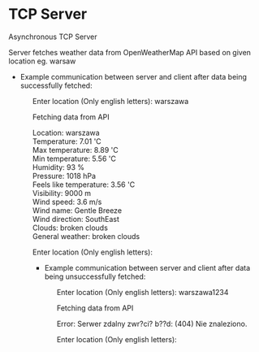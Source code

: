 # TCP Server
 Asynchronous TCP Server
 
Server fetches weather data from OpenWeatherMap API based on given location eg. warsaw

<ul>
 <li>Example communication between server and client after data being successfully fetched:</li>
<ul>
 
Enter location (Only english letters): warszawa

Fetching data from API

Location: warszawa</br>
Temperature: 7.01 'C</br>
Max temperature: 8.89 'C</br>
Min temperature: 5.56 'C</br>
Humidity: 93 %</br>
Pressure: 1018 hPa</br>
Feels like temperature: 3.56 'C</br>
Visibility: 9000 m</br>
Wind speed: 3.6 m/s</br>
Wind name: Gentle Breeze</br>
Wind direction: SouthEast</br>
Clouds: broken clouds</br>
General weather: broken clouds</br>

Enter location (Only english letters):

<ul>
 <li>Example communication between server and client after data being unsuccessfully fetched:</li>
<ul>

Enter location (Only english letters): warszawa1234

Fetching data from API

Error: Serwer zdalny zwr?ci? b??d: (404) Nie znaleziono.

Enter location (Only english letters):
